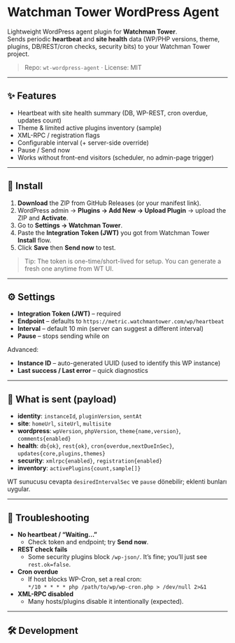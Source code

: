 # Watchman Tower WordPress Agent

Lightweight WordPress agent plugin for **Watchman Tower**.  
Sends periodic **heartbeat** and **site health** data (WP/PHP versions, theme, plugins, DB/REST/cron checks, security bits) to your Watchman Tower project.

> Repo: `wt-wordpress-agent` · License: MIT

---

## ✨ Features
- Heartbeat with site health summary (DB, WP-REST, cron overdue, updates count)
- Theme & limited active plugins inventory (sample)
- XML-RPC / registration flags
- Configurable interval (+ server-side override)
- Pause / Send now
- Works without front-end visitors (scheduler, no admin-page trigger)

---

## 🚀 Install
1. **Download** the ZIP from GitHub Releases (or your manifest link).
2. WordPress admin → **Plugins → Add New → Upload Plugin** → upload the ZIP and **Activate**.
3. Go to **Settings → Watchman Tower**.
4. Paste the **Integration Token (JWT)** you got from Watchman Tower **Install** flow.
5. Click **Save** then **Send now** to test.

> Tip: The token is one-time/short-lived for setup. You can generate a fresh one anytime from WT UI.

---

## ⚙️ Settings
- **Integration Token (JWT)** – required
- **Endpoint** – defaults to `https://metric.watchmantower.com/wp/heartbeat`
- **Interval** – default 10 min (server can suggest a different interval)
- **Pause** – stops sending while on

Advanced:
- **Instance ID** – auto-generated UUID (used to identify this WP instance)
- **Last success / Last error** – quick diagnostics

---

## 📡 What is sent (payload)
- **identity**: `instanceId`, `pluginVersion`, `sentAt`
- **site**: `homeUrl`, `siteUrl`, `multisite`
- **wordpress**: `wpVersion`, `phpVersion`, `theme{name,version}`, `comments{enabled}`
- **health**: `db{ok}`, `rest{ok}`, `cron{overdue,nextDueInSec}`, `updates{core,plugins,themes}`
- **security**: `xmlrpc{enabled}`, `registration{enabled}`
- **inventory**: `activePlugins{count,sample[]}`

WT sunucusu cevapta `desiredIntervalSec` ve `pause` dönebilir; eklenti bunları uygular.

---

## 🧪 Troubleshooting
- **No heartbeat / “Waiting…”**  
  - Check token and endpoint; try **Send now**.
- **REST check fails**  
  - Some security plugins block `/wp-json/`. It’s fine; you’ll just see `rest.ok=false`.
- **Cron overdue**  
  - If host blocks WP-Cron, set a real cron:  
    `*/10 * * * * php /path/to/wp/wp-cron.php > /dev/null 2>&1`
- **XML-RPC disabled**  
  - Many hosts/plugins disable it intentionally (expected).

---

## 🛠 Development